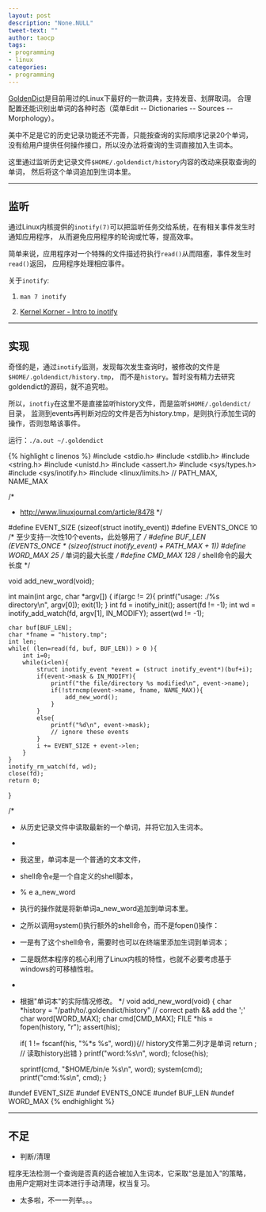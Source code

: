 ```yaml
---
layout: post
description: "None.NULL"
tweet-text: ""
author: taocp
tags:
- programming
- linux
categories:
- programming
---
```


[GoldenDict](http://goldendict.org)是目前用过的Linux下最好的一款词典，支持发音、划屏取词。
合理配置还能识别出单词的各种时态（菜单Edit -- Dictionaries -- Sources -- Morphology）。

美中不足是它的历史记录功能还不完善，只能按查询的实际顺序记录20个单词，
没有给用户提供任何操作接口，所以没办法将查询的生词直接加入生词本。

这里通过监听历史记录文件`$HOME/.goldendict/history`内容的改动来获取查询的单词，
然后将这个单词追加到生词本里。

---

## 监听

通过Linux内核提供的`inotify(7)`可以把监听任务交给系统，在有相关事件发生时通知应用程序，
从而避免应用程序的轮询或忙等，提高效率。

简单来说，应用程序对一个特殊的文件描述符执行`read()`从而阻塞，事件发生时`read()`返回，
应用程序处理相应事件。

关于`inotify`:

1. `man 7 inotify`

1. [Kernel Korner - Intro to inotify](http://www.linuxjournal.com/article/8478)

---

## 实现

奇怪的是，通过`inotify`监测，发现每次发生查询时，被修改的文件是`$HOME/.goldendict/history.tmp`，
而不是`history`。暂时没有精力去研究goldendict的源码，就不追究啦。

所以，`inotfiy`在这里不是直接监听history文件，而是监听`$HOME/.goldendict/`目录，
监测到events再判断对应的文件是否为history.tmp，是则执行添加生词的操作，否则忽略该事件。

运行：`./a.out ~/.goldendict`

{% highlight c linenos %}
#include <stdio.h>
#include <stdlib.h>
#include <string.h>
#include <unistd.h>
#include <assert.h>
#include <sys/types.h>
#include <sys/inotify.h>
#include <linux/limits.h>   // PATH_MAX, NAME_MAX

/*
 * http://www.linuxjournal.com/article/8478
 */

#define EVENT_SIZE  (sizeof(struct inotify_event))
#define	EVENTS_ONCE 10          /* 至少支持一次性10个events，此处够用了 */
#define BUF_LEN     (EVENTS_ONCE * (sizeof(struct inotify_event) + PATH_MAX + 1))
#define	WORD_MAX    25          /* 单词的最大长度 */
#define	CMD_MAX     128			/* shell命令的最大长度 */

void add_new_word(void);

int main(int argc, char *argv[])
{
    if(argc != 2){
        printf("usage: ./%s  directory\n", argv[0]);
        exit(1);
    }
    int fd = inotify_init();
    assert(fd != -1);
    int wd = inotify_add_watch(fd, argv[1], IN_MODIFY);
    assert(wd != -1);

    char buf[BUF_LEN];
    char *fname = "history.tmp";
    int len;
    while( (len=read(fd, buf, BUF_LEN)) > 0 ){
        int i=0;
        while(i<len){
            struct inotify_event *event = (struct inotify_event*)(buf+i);
            if(event->mask & IN_MODIFY){
                printf("the file/directory %s modified\n", event->name);
                if(!strncmp(event->name, fname, NAME_MAX)){
                    add_new_word();
                }
            }
            else{
                printf("%d\n", event->mask);
                // ignore these events
            }
            i += EVENT_SIZE + event->len;
        }
    }
    inotify_rm_watch(fd, wd);
    close(fd);
    return 0;
}

/*
 * 从历史记录文件中读取最新的一个单词，并将它加入生词本。
 *
 * 我这里，单词本是一个普通的文本文件，
 * shell命令`e`是一个自定义的shell脚本，
 *  % e a_new_word
 * 执行的操作就是将新单词a_new_word追加到单词本里。
 * 之所以调用system()执行额外的shell命令，而不是fopen()操作：
 * 一是有了这个shell命令，需要时也可以在终端里添加生词到单词本；
 * 二是既然本程序的核心利用了Linux内核的特性，也就不必要考虑基于windows的可移植性啦。
 *
 * 根据"单词本"的实际情况修改。
 */
void add_new_word(void)
{
    char *history = "/path/to/.goldendict/history" // correct path && add the ';'
    char word[WORD_MAX];
    char cmd[CMD_MAX];
    FILE *his = fopen(history, "r");
    assert(his);


    if( 1 != fscanf(his, "%*s %s", word)){// history文件第二列才是单词
        return ; // 读取history出错
    }
    printf("word:%s\n", word);
    fclose(his);

    sprintf(cmd, "$HOME/bin/e %s\n", word);
    system(cmd);
    printf("cmd:%s\n", cmd);
}

#undef  EVENT_SIZE
#undef	EVENTS_ONCE
#undef  BUF_LEN
#undef	WORD_MAX
{% endhighlight %}

---

## 不足

- 判断/清理

程序无法检测一个查询是否真的适合被加入生词本，它采取“总是加入”的策略，
由用户定期对生词本进行手动清理，权当复习。

- 太多啦，不一一列举。。。
